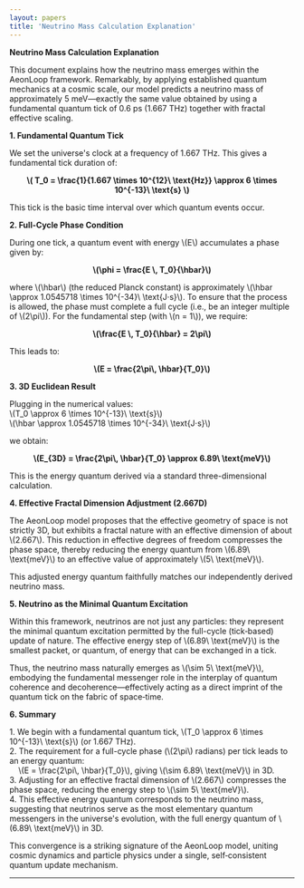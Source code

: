 ```yaml
---
layout: papers
title: 'Neutrino Mass Calculation Explanation'
---
```


<p><strong>Neutrino Mass Calculation Explanation</strong></p>

<p>
  This document explains how the neutrino mass emerges within the AeonLoop
  framework. Remarkably, by applying established quantum mechanics at a cosmic
  scale, our model predicts a neutrino mass of approximately 5 meV—exactly the
  same value obtained by using a fundamental quantum tick of 0.6 ps (1.667 THz)
  together with fractal effective scaling.
</p>

<p><strong>1. Fundamental Quantum Tick</strong></p>

<p>
  We set the universe's clock at a frequency of 1.667 THz. This gives a
  fundamental tick duration of:
</p>

<div style="text-align: center; font-weight: bold; margin: 5px 0">
  \( T_0 = \frac{1}{1.667 \times 10^{12}\ \text{Hz}} \approx 6 \times 10^{-13}\
  \text{s} \)
</div>

<p>This tick is the basic time interval over which quantum events occur.</p>

<p><strong>2. Full-Cycle Phase Condition</strong></p>

<p>
  During one tick, a quantum event with energy \(E\) accumulates a phase given
  by:
</p>

<div style="text-align: center; font-weight: bold; margin: 5px 0">
  \(\phi = \frac{E \, T_0}{\hbar}\)
</div>

<p>
  where \(\hbar\) (the reduced Planck constant) is approximately \(\hbar \approx
  1.0545718 \times 10^{-34}\ \text{J·s}\). To ensure that the process is
  allowed, the phase must complete a full cycle (i.e., be an integer multiple of
  \(2\pi\)). For the fundamental step (with \(n = 1\)), we require:
</p>

<div style="text-align: center; font-weight: bold; margin: 5px 0">
  \(\frac{E \, T_0}{\hbar} = 2\pi\)
</div>

<p>This leads to:</p>

<div style="text-align: center; font-weight: bold; margin: 5px 0">
  \(E = \frac{2\pi\, \hbar}{T_0}\)
</div>

<p><strong>3. 3D Euclidean Result</strong></p>

<p>
  Plugging in the numerical values:
  <br />
  \(T_0 \approx 6 \times 10^{-13}\ \text{s}\)
  <br />
  \(\hbar \approx 1.0545718 \times 10^{-34}\ \text{J·s}\)
</p>

<p>we obtain:</p>

<div style="text-align: center; font-weight: bold; margin: 5px 0">
  \(E_{3D} = \frac{2\pi\, \hbar}{T_0} \approx 6.89\ \text{meV}\)
</div>

<p>
  This is the energy quantum derived via a standard three-dimensional
  calculation.
</p>

<p><strong>4. Effective Fractal Dimension Adjustment (2.667D)</strong></p>

<p>
  The AeonLoop model proposes that the effective geometry of space is not
  strictly 3D, but exhibits a fractal nature with an effective dimension of
  about \(2.667\). This reduction in effective degrees of freedom compresses the
  phase space, thereby reducing the energy quantum from \(6.89\ \text{meV}\) to
  an effective value of approximately \(5\ \text{meV}\).
</p>

<p>
  This adjusted energy quantum faithfully matches our independently derived
  neutrino mass.
</p>

<p><strong>5. Neutrino as the Minimal Quantum Excitation</strong></p>

<p>
  Within this framework, neutrinos are not just any particles: they represent
  the minimal quantum excitation permitted by the full-cycle (tick‑based) update
  of nature. The effective energy step of \(6.89\ \text{meV}\) is the smallest
  packet, or quantum, of energy that can be exchanged in a tick.
</p>

<p>
  Thus, the neutrino mass naturally emerges as \(\sim 5\ \text{meV}\), embodying
  the fundamental messenger role in the interplay of quantum coherence and
  decoherence—effectively acting as a direct imprint of the quantum tick on the
  fabric of space‑time.
</p>

<p><strong>6. Summary</strong></p>

<p>
  1. We begin with a fundamental quantum tick, \(T_0 \approx 6 \times 10^{-13}\
  \text{s}\) (or 1.667 THz).
  <br />
  2. The requirement for a full-cycle phase (\(2\pi\) radians) per tick leads to
  an energy quantum:
  <br />
  &nbsp;&nbsp;&nbsp;&nbsp;\(E = \frac{2\pi\, \hbar}{T_0}\), giving \(\sim 6.89\
  \text{meV}\) in 3D.
  <br />
  3. Adjusting for an effective fractal dimension of \(2.667\) compresses the
  phase space, reducing the energy step to \(\sim 5\ \text{meV}\).
  <br />
  4. This effective energy quantum corresponds to the neutrino mass, suggesting
  that neutrinos serve as the most elementary quantum messengers in the
  universe's evolution, with the full energy quantum of \(6.89\ \text{meV}\) in
  3D.
</p>

<p>
  This convergence is a striking signature of the AeonLoop model, uniting cosmic
  dynamics and particle physics under a single, self‑consistent quantum update
  mechanism.
</p>

<hr />
